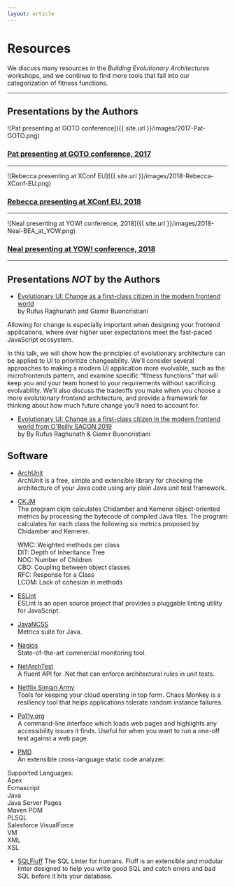 ```yaml
---
layout: article
---
```

# Resources

We discuss many resources in the _Building Evolutionary Architectures_ workshops, and we continue to find more tools that fall into our categorization of fitness functions. 

---- 

## Presentations by the Authors ###

![Pat presenting at GOTO conference]({{ site.url }}/images/2017-Pat-GOTO.png)
### [Pat presenting at GOTO conference, 2017](https://www.youtube.com/watch?v=8bEsNT7jdC4)

----

![Rebecca presenting at XConf EU]({{ site.url }}/images/2018-Rebecca-XConf-EU.png)
### [Rebecca presenting at XConf EU, 2018](https://www.youtube.com/watch?v=UV_B-ioocpY)


---- 

![Neal presenting at YOW! conference, 2018]({{ site.url }}/images/2018-Neal-BEA_at_YOW.png)
### [Neal presenting at YOW! conference, 2018](https://www.youtube.com/watch?v=-Z_Va9iWo0I)


---- 

## Presentations _NOT_ by the Authors

* [Evolutionary UI: Change as a first-class citizen in the modern frontend world](https://www.youtube.com/watch?v=5915WUFazjo)    
by Rufus Raghunath and Giamir Buoncristiani

Allowing for change is especially important when designing your frontend applications, where ever higher user expectations meet the fast-paced JavaScript ecosystem.

In this talk, we will show how the principles of evolutionary architecture can be applied to UI to prioritize changeability. We’ll consider several approaches to making a modern UI application more evolvable, such as the microfrontends pattern, and examine specific “fitness functions” that will keep you and your team honest to your requirements without sacrificing evolvability. We’ll also discuss the tradeoffs you make when you choose a more evolutionary frontend architecture, and provide a framework for thinking about how much future change you’ll need to account for.

* [Evolutionary UI: Change as a first-class citizen in the modern frontend world from O'Reilly SACON 2019](https://www.youtube.com/watch?v=QNRv-KyhVK0)    
by By Rufus Raghunath & Giamir Buoncristiani

## Software

* [ArchUnit](https://www.archunit.org/)    
ArchUnit is a free, simple and extensible library for checking the architecture of your Java code using any plain Java unit test framework. 

* [CKJM](https://www.spinellis.gr/sw/ckjm/)    
The program ckjm calculates Chidamber and Kemerer object-oriented metrics by processing the bytecode of compiled Java files. The program calculates for each class the following six metrics proposed by Chidamber and Kemerer.

    WMC: Weighted methods per class  
    DIT: Depth of Inheritance Tree  
    NOC: Number of Children  
    CBO: Coupling between object classes  
    RFC: Response for a Class  
    LCOM: Lack of cohesion in methods  

* [ESLint](https://eslint.org/)    
ESLint is an open source project that provides a pluggable linting utility for JavaScript.

* [JavaNCSS](https://github.com/codehaus/javancss)    
Metrics suite for Java.


* [Nagios](https://www.nagios.com/)    
State-of-the-art commercial monitoring tool.

* [NetArchTest](https://github.com/BenMorris/NetArchTest)    
A fluent API for .Net that can enforce architectural rules in unit tests.

* [Netflix Simian Army](https://github.com/Netflix/SimianArmy)    
Tools for keeping your cloud operating in top form. Chaos Monkey is a resiliency tool that helps applications tolerate random instance failures.

* [Pa11y.org](http://pa11y.org/)   
A command-line interface which loads web pages and highlights any accessibility issues it finds. Useful for when you want to run a one-off test against a web page.

* [PMD](https://pmd.github.io/)    
An extensible cross-language static code analyzer.

Supported Languages:  
Apex  
Ecmascript  
Java  
Java Server Pages  
Maven POM  
PLSQL  
Salesforce VisualForce  
VM  
XML  
XSL  

* [SQLFluff](https://www.sqlfluff.com/)
The SQL Linter for humans.
Fluff is an extensible and modular linter designed to help you write good SQL and catch errors and bad SQL before it hits your database.

